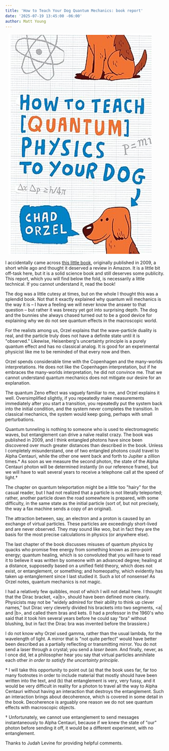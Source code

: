 ```yaml
---
title: 'How to Teach Your Dog Quantum Mechanics: book report'
date: '2025-07-19 13:45:00 -06:00'
author: Matt Young
---
```


<figure class="on-the-left-side" style="margin-top: 10px; margin-right: 40px; margin-bottom: 10px; margin-left: 10px;">
<img src="/uploads/2025/Orzel_Physics_Dog_600.jpg" alt="Book cover"/>
<figcaption>
</figcaption>
</figure>

I accidentally came across <a href="https://www.amazon.com/How-Teach-Quantum-Physics-Your-ebook/dp/B002ZJCQT2/">this little book</a>, originally published in 2009, a short while ago and thought it deserved a review in Amazon. It is a little bit off-task here, but it is a solid science book and still deserves some publicity. This report, which you will find below the fold, is necessarily a little technical. If you cannot understand it, read the book!

<!--more-->

The dog was a little cutesy at times, but on the whole I thought this was a splendid book. Not that it exactly explained why quantum will mechanics is the way it is – I have a feeling we will never know the answer to that question – but rather it was breezy yet got into surprising depth. The dog and the bunnies she always chased turned out to be a good device for explaining why we do not see quantum effects in the macroscopic world.

For the realists among us, Orzel explains that the wave-particle duality is real, and the particle truly does not have a definite state until it is "observed." Likewise, Heisenberg's uncertainty principle is a purely quantum effect and has no classical analog. It is good for an experimental physicist like me to be reminded of that every now and then.

Orzel spends considerable time with the Copenhagen and the many-worlds interpretations. He does not like the Copenhagen interpretation, but if he embraces the many-worlds interpretation, he did not convince me. That we cannot understand quantum mechanics does not mitigate our desire for an explanation.

The quantum Zeno effect was vaguely familiar to me, and Orzel explains it well. Oversimplified slightly, if you repeatedly make measurements immediately after you start a transition, you repeatedly put the system back into the initial condition, and the system never completes the transition. In classical mechanics, the system would keep going, perhaps with small perturbations.

Quantum tunneling is nothing to someone who is used to electromagnetic waves, but entanglement can drive a naïve realist crazy. The book was published in 2009, and I think entangled photons have since been discovered over much greater distances than described in the book. Unless I completely misunderstand, one of two entangled photons could travel to Alpha Centauri, while the other one went back and forth to Jupiter a zillion times.* As soon as we measure the second photon, the state of the Alpha Centauri photon will be determined instantly (in our reference frame), but we will have to wait several years to receive a telephone call at the speed of light.†

The chapter on quantum teleportation might be a little too "hairy" for the casual reader, but I had not realized that a particle is not literally teleported; rather, another particle down the road somewhere is prepared, with some difficulty, in the same state as the initial particle (sort of, but not precisely, the way a fax machine sends a copy of an original).

The attraction between, say, an electron and a proton is caused by an exchange of virtual particles. These particles are exceedingly short-lived and are never observed. They may sound like woo, but in fact they are the basis for the most precise calculations in physics (or anywhere else).

The last chapter of the book discusses misuses of quantum physics by quacks who promise free energy from something known as zero-point energy; quantum healing, which is so convoluted that you will have to read it to believe it was written by someone with an advanced degree; healing at a distance, supposedly based on a unified field theory, which does not exist, or entanglement, or something; and homeopathy, which evidently has taken up entanglement since I last studied it. Such a lot of nonsense! As Orzel notes, quantum mechanics is not magic.

I had a relatively few quibbles, most of which I will not detail here. I thought that the Dirac bracket, <a|b>, should have been defined more clearly. Physicists may not be "widely admired for their ability to think up clever names," but Dirac very cleverly divided his brackets into two segments, <a| and |b>, and called them bras and kets. (I had a professor in the 1960's who said that it took him several years before he could say "bra" without blushing, but in fact the Dirac bra was invented before the brassiere.) 

I do not know why Orzel used gamma, rather than the usual lambda, for the wavelength of light. A mirror that is "not quite perfect" would have better been described as a partially reflecting or transmitting mirror. You do not send a laser through a crystal; you send a <i>laser beam</i>. And finally, never, as I once did, let a philosopher hear you say that virtual particles annihilate each other <i>in order to satisfy the uncertainty principle</i>.

&#42; I will take this opportunity to point out (a) that the book uses far, far too many footnotes in order to include material that mostly should have been written into the text, and (b) that entanglement is very, very fussy, and it would be very difficult in reality for a photon to travel all the way to Alpha Centauri without having an interaction that destroys the entanglement. Such an interaction brings about decoherence, which is covered in some detail in the book. Decoherence is arguably one reason we do not see quantum effects with macroscopic objects.

† Unfortunately, we cannot use entanglement to send messages instantaneously to Alpha Centauri, because if we knew the state of "our" photon before sending it off, it would be a different experiment, with no entanglement.

Thanks to Judah Levine for providing helpful comments.
